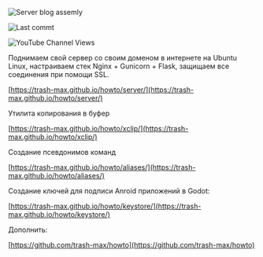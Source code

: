 ![Server blog assemly](https://github.com/trash-max/howto/actions/workflows/howto_assebly.yml/badge.svg)

![Last commt](https://img.shields.io/github/last-commit/trash-max/howto/master)

![YouTube Channel Views](https://img.shields.io/youtube/channel/views/UCSFR40osj7pJXouSiJDFXZA)



Поднимаем свой сервер со своим доменом в интернете на Ubuntu Linux, настраиваем  стек Nginx + Gunicorn + Flask, защищаем все соединения при помощи  SSL.

[https://trash-max.github.io/howto/server/](https://trash-max.github.io/howto/server/)



Утилита копирования в буфер

[https://trash-max.github.io/howto/xclip/](https://trash-max.github.io/howto/xclip/)



Создание псевдонимов команд

[https://trash-max.github.io/howto/aliases/](https://trash-max.github.io/howto/aliases/)



Создание ключей для подписи Anroid приложений в Godot:

[https://trash-max.github.io/howto/keystore/](https://trash-max.github.io/howto/keystore/)


Дополнить:

[https://github.com/trash-max/howto](https://github.com/trash-max/howto)
